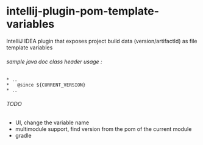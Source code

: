 # intellij-plugin-pom-template-variables

IntelliJ IDEA plugin that exposes project build data (version/artifactId) as file template variables





###### sample java doc class header usage :
 
    * ..
    *   @since ${CURRENT_VERSION}
    * ..

###### TODO

- UI, change the variable name
- multimodule support, find version from the pom of the current module
- gradle 
